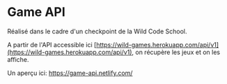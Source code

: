 # Game API

Réalisé dans le cadre d'un checkpoint de la Wild Code School.

A partir de l'API accessible ici [https://wild-games.herokuapp.com/api/v1](https://wild-games.herokuapp.com/api/v1), on récupère les jeux et on les affiche.

Un aperçu ici: https://game-api.netlify.com/
